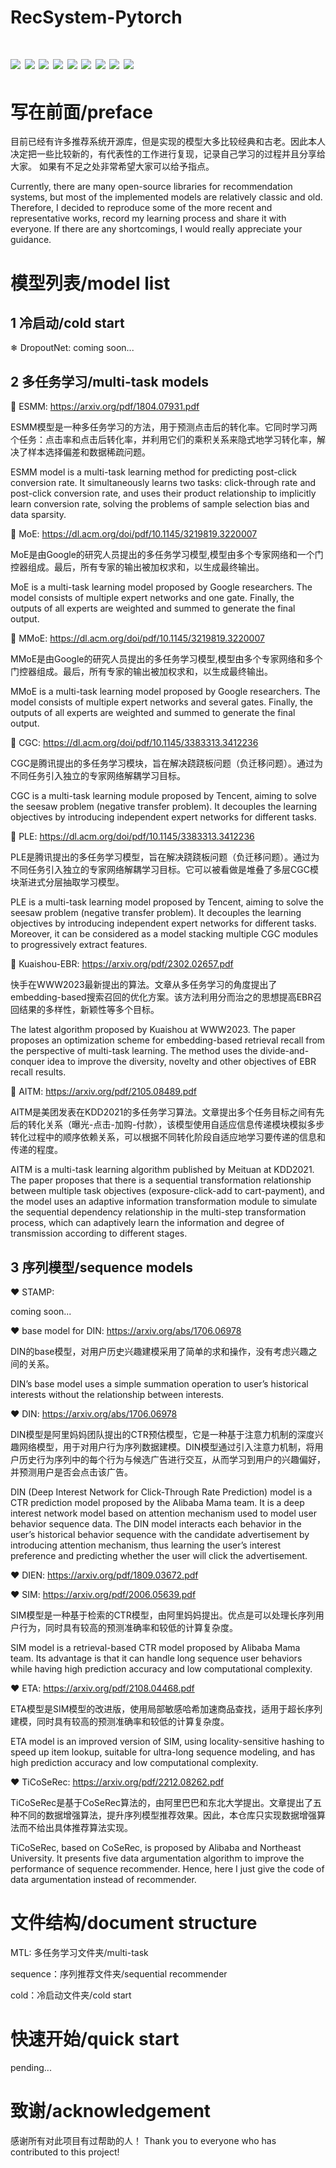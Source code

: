 RecSystem-Pytorch
========
![](https://img.shields.io/github/stars/i-Jayus/RecSystem-Pytorch.svg?style=social) ![](https://img.shields.io/github/forks/i-Jayus/RecSystem-Pytorch.svg?style=social)
![](https://img.shields.io/github/watchers/i-Jayus/RecSystem-Pytorch.svg?style=social) ![](https://img.shields.io/github/issues/i-Jayus/RecSystem-Pytorch.svg?style=social) 
![](https://img.shields.io/badge/language-Python-blue) ![](https://img.shields.io/badge/framework-Pytorch-blue) ![](https://img.shields.io/badge/domain-Cold,MTL,Sequence-red) ![](https://img.shields.io/badge/test-passed-green) ![](https://img.shields.io/badge/license-MIT-green)
========

写在前面/preface
========
目前已经有许多推荐系统开源库，但是实现的模型大多比较经典和古老。因此本人决定把一些比较新的，有代表性的工作进行复现，记录自己学习的过程并且分享给大家。
如果有不足之处非常希望大家可以给予指点。

Currently, there are many open-source libraries for recommendation systems, but most of the implemented models are relatively classic and old. Therefore, I decided to reproduce some of the more recent and representative works, record my learning process and share it with everyone. If there are any shortcomings, I would really appreciate your guidance.

模型列表/model list
========
1 冷启动/cold start
--
❄ DropoutNet: coming soon...

2 多任务学习/multi-task models
--
🤔 ESMM: https://arxiv.org/pdf/1804.07931.pdf

ESMM模型是一种多任务学习的方法，用于预测点击后的转化率。它同时学习两个任务：点击率和点击后转化率，并利用它们的乘积关系来隐式地学习转化率，解决了样本选择偏差和数据稀疏问题。

ESMM model is a multi-task learning method for predicting post-click conversion rate. It simultaneously learns two tasks: click-through rate and post-click conversion rate, and uses their product relationship to implicitly learn conversion rate, solving the problems of sample selection bias and data sparsity.

🤔 MoE: https://dl.acm.org/doi/pdf/10.1145/3219819.3220007

MoE是由Google的研究人员提出的多任务学习模型,模型由多个专家网络和一个门控器组成。最后，所有专家的输出被加权求和，以生成最终输出。

MoE is a multi-task learning model proposed by Google researchers. The model consists of multiple expert networks and one gate. Finally, the outputs of all experts are weighted and summed to generate the final output.

🤔 MMoE: https://dl.acm.org/doi/pdf/10.1145/3219819.3220007

MMoE是由Google的研究人员提出的多任务学习模型,模型由多个专家网络和多个门控器组成。最后，所有专家的输出被加权求和，以生成最终输出。

MMoE is a multi-task learning model proposed by Google researchers. The model consists of multiple expert networks and several gates. Finally, the outputs of all experts are weighted and summed to generate the final output.

🤔 CGC: https://dl.acm.org/doi/pdf/10.1145/3383313.3412236

CGC是腾讯提出的多任务学习模块，旨在解决跷跷板问题（负迁移问题）。通过为不同任务引入独立的专家网络解耦学习目标。

CGC is a multi-task learning module proposed by Tencent, aiming to solve the seesaw problem (negative transfer problem). It decouples the learning objectives by introducing independent expert networks for different tasks. 

🤔 PLE: https://dl.acm.org/doi/pdf/10.1145/3383313.3412236

PLE是腾讯提出的多任务学习模型，旨在解决跷跷板问题（负迁移问题）。通过为不同任务引入独立的专家网络解耦学习目标。它可以被看做是堆叠了多层CGC模块渐进式分层抽取学习模型。

PLE is a multi-task learning model proposed by Tencent, aiming to solve the seesaw problem (negative transfer problem). It decouples the learning objectives by introducing independent expert networks for different tasks. Moreover, it can be considered as a model stacking multiple CGC modules to progressively extract features.

🤔 Kuaishou-EBR: https://arxiv.org/pdf/2302.02657.pdf

快手在WWW2023最新提出的算法。文章从多任务学习的角度提出了embedding-based搜索召回的优化方案。该方法利用分而治之的思想提高EBR召回结果的多样性，新颖性等多个目标。

The latest algorithm proposed by Kuaishou at WWW2023. The paper proposes an optimization scheme for embedding-based retrieval recall from the perspective of multi-task learning. The method uses the divide-and-conquer idea to improve the diversity, novelty and other objectives of EBR recall results.

🤔 AITM: https://arxiv.org/pdf/2105.08489.pdf

AITM是美团发表在KDD2021的多任务学习算法。文章提出多个任务目标之间有先后的转化关系（曝光-点击-加购-付款），该模型使用自适应信息传递模块模拟多步转化过程中的顺序依赖关系，可以根据不同转化阶段自适应地学习要传递的信息和传递的程度。

AITM is a multi-task learning algorithm published by Meituan at KDD2021. The paper proposes that there is a sequential transformation relationship between multiple task objectives (exposure-click-add to cart-payment), and the model uses an adaptive information transformation module to simulate the sequential dependency relationship in the multi-step transformation process, which can adaptively learn the information and degree of transmission according to different stages.

3 序列模型/sequence models
--
♥ STAMP: 

coming soon...

♥ base model for DIN: https://arxiv.org/abs/1706.06978

DIN的base模型，对用户历史兴趣建模采用了简单的求和操作，没有考虑兴趣之间的关系。

DIN’s base model uses a simple summation operation to user’s historical interests without the relationship between interests.

♥ DIN: https://arxiv.org/abs/1706.06978

DIN模型是阿里妈妈团队提出的CTR预估模型，它是一种基于注意力机制的深度兴趣网络模型，用于对用户行为序列数据建模。DIN模型通过引入注意力机制，将用户历史行为序列中的每个行为与候选广告进行交互，从而学习到用户的兴趣偏好，并预测用户是否会点击该广告。

DIN (Deep Interest Network for Click-Through Rate Prediction) model is a CTR prediction model proposed by the Alibaba Mama team. It is a deep interest network model based on attention mechanism used to model user behavior sequence data. The DIN model interacts each behavior in the user’s historical behavior sequence with the candidate advertisement by introducing attention mechanism, thus learning the user’s interest preference and predicting whether the user will click the advertisement.

♥ DIEN: https://arxiv.org/pdf/1809.03672.pdf

♥ SIM: https://arxiv.org/pdf/2006.05639.pdf

SIM模型是一种基于检索的CTR模型，由阿里妈妈提出。优点是可以处理长序列用户行为，同时具有较高的预测准确率和较低的计算复杂度。

SIM model is a retrieval-based CTR model proposed by Alibaba Mama team. Its advantage is that it can handle long sequence user behaviors while having high prediction accuracy and low computational complexity.

♥ ETA: https://arxiv.org/pdf/2108.04468.pdf

ETA模型是SIM模型的改进版，使用局部敏感哈希加速商品查找，适用于超长序列建模，同时具有较高的预测准确率和较低的计算复杂度。

ETA model is an improved version of SIM, using locality-sensitive hashing to speed up item lookup, suitable for ultra-long sequence modeling, and has high prediction accuracy and low computational complexity.

♥ TiCoSeRec: https://arxiv.org/pdf/2212.08262.pdf

TiCoSeRec是基于CoSeRec算法的，由阿里巴巴和东北大学提出。文章提出了五种不同的数据增强算法，提升序列模型推荐效果。因此，本仓库只实现数据增强算法而不给出具体推荐算法实现。

TiCoSeRec, based on CoSeRec, is proposed by Alibaba and Northeast University. It presents five data argumentation algorithm to improve the performance of sequence recommender. Hence, here I just give the code of data argumentation instead of recommender.

文件结构/document structure
========
MTL: 多任务学习文件夹/multi-task

sequence：序列推荐文件夹/sequential recommender

cold：冷启动文件夹/cold start

快速开始/quick start
========
pending...

致谢/acknowledgement
========
感谢所有对此项目有过帮助的人！ Thank you to everyone who has contributed to this project!


